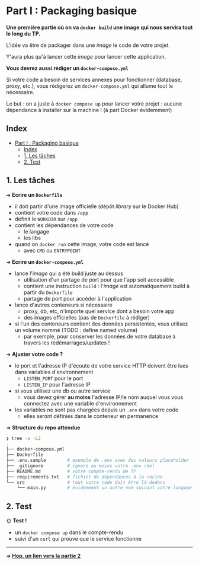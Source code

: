 # Part I : Packaging basique

**Une première partie où on va `docker build` une image qui nous servira tout le long du TP.**

L'idée va être de packager dans une *image* le code de votre projet.

Y'aura plus qu'à lancer cette *image* pour lancer cette application.

**Vous devrez aussi rédiger un `docker-compose.yml`**

Si votre code a besoin de services annexes pour fonctionner (database, proxy, etc.), vous rédigerez un `docker-compose.yml` qui allume tout le nécessaire.

Le but : on a juste à `docker compose up` pour lancer votre projet : aucune dépendance à installer sur la machine ! (à part Docker évidemment)

## Index

- [Part I : Packaging basique](#part-i--packaging-basique)
  - [Index](#index)
  - [1. Les tâches](#1-les-tâches)
  - [2. Test](#2-test)

## 1. Les tâches

➜ **Ecrire un `Dockerfile`**

- il doit partir d'une image officielle (dépôt *library* sur le Docker Hub)
- contient votre code dans `/app`
- définit le `WORKDIR` sur `/app`
- contient les dépendances de votre code
  - le langage
  - les libs
- quand on `docker run` cette image, votre code est lancé 
  - avec `CMD` ou `ENTRYPOINT`

➜ **Ecrire un `docker-compose.yml`**

- lance l'*image* qui a été build juste au dessus
  - utilisation d'un partage de port pour que l'app soit accessible
  - contient une instruction `build` : l'*image* est automatiquement build à partir du `Dockerfile`
  - partage de port pour accéder à l'application
- lance d'autres conteneurs si nécessaire
  - proxy, db, etc, n'importe quel service dont a besoin votre app
  - des images officielles (pas de `Dockerfile` à rédiger)
- si l'un des conteneurs contient des données persistentes, vous utilisez un volume nommé (TODO : define named volume)
  - par exemple, pour conserver les données de votre database à travers les redémarrages/updates !

➜ **Ajuster votre code ?**

- le port et l'adresse IP d'écoute de votre service HTTP doivent être lues dans variables d'environnement
  - `LISTEN_PORT` pour le port
  - `LISTEN_IP` pour l'adresse IP
- si vous utilisez une db ou autre service
  - vous devez gérer **au moins** l'adresse IP/le nom auquel vous vous connectez avec une variable d'environnement
- les variables ne sont pas chargées depuis un `.env` dans votre code
  - elles seront définies dans le conteneur en permanence

➜ **Structure du repo attendue**

```bash
❯ tree -a -L2
.
├── docker-compose.yml
├── Dockerfile
├── .env.sample        # exemple de .env avec des valeurs placeholder
├── .gitignore         # ignore au moins votre .env réel
├── README.md          # votre compte-rendu de TP
├── requirements.txt   # fichier de dépendances à la racine
└── src                # tout votre code doit être là-dedans
    └── main.py        # évidemment un autre nom suivant votre langage
```

## 2. Test

🌞 **Test !**

- un `docker compose up` dans le compte-rendu
- suivi d'un `curl` qui prouve que le service fonctionne

---

➜ [**Hop, un lien vers la partie 2**](./part2.md)
